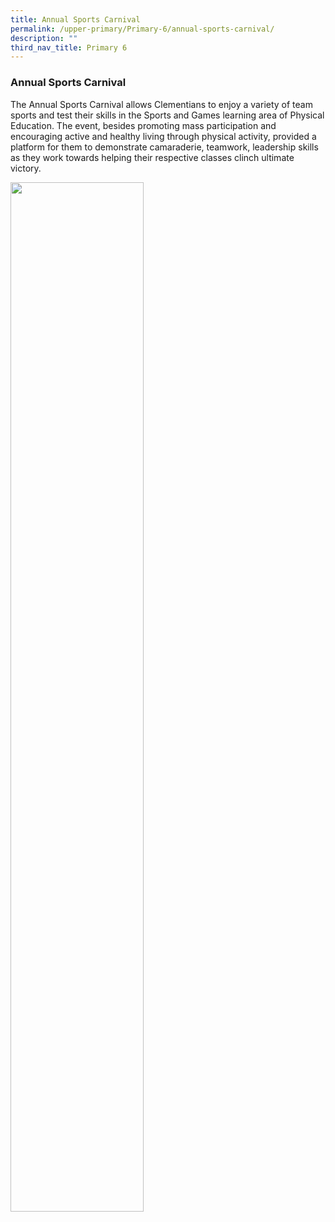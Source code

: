```yaml
---
title: Annual Sports Carnival
permalink: /upper-primary/Primary-6/annual-sports-carnival/
description: ""
third_nav_title: Primary 6
---
```

### Annual Sports Carnival
The Annual Sports Carnival allows Clementians to enjoy a variety of team sports and test their skills in the Sports and Games learning area of Physical Education. The event, besides promoting mass participation and encouraging active and healthy living through physical activity, provided a platform for them to demonstrate camaraderie, teamwork, leadership skills as they work towards helping their respective classes clinch ultimate victory.

<img src="/images/Sports%20carnival%20P4.gif" 
     style="width:65%">